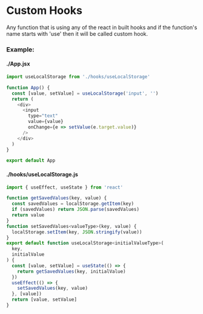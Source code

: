 # Custom Hooks

Any function that is using any of the react in built hooks and if the function's name starts with 'use' then it will be called custom hook.

### Example:

#### ./App.jsx

```javascript
import useLocalStorage from './hooks/useLocalStorage'

function App() {
  const [value, setValue] = useLocalStorage('input', '')
  return (
    <div>
      <input
        type="text"
        value={value}
        onChange={e => setValue(e.target.value)}
      />
    </div>
  )
}

export default App
```

#### ./hooks/useLocalStorage.js

```javascript
import { useEffect, useState } from 'react'

function getSavedValues(key, value) {
  const savedValues = localStorage.getItem(key)
  if (savedValues) return JSON.parse(savedValues)
  return value
}
function setSavedValues<valueType>(key, value) {
  localStorage.setItem(key, JSON.stringify(value))
}
export default function useLocalStorage<initialValueType>(
  key,
  initialValue
) {
  const [value, setValue] = useState(() => {
    return getSavedValues(key, initialValue)
  })
  useEffect(() => {
    setSavedValues(key, value)
  }, [value])
  return [value, setValue]
}
```
